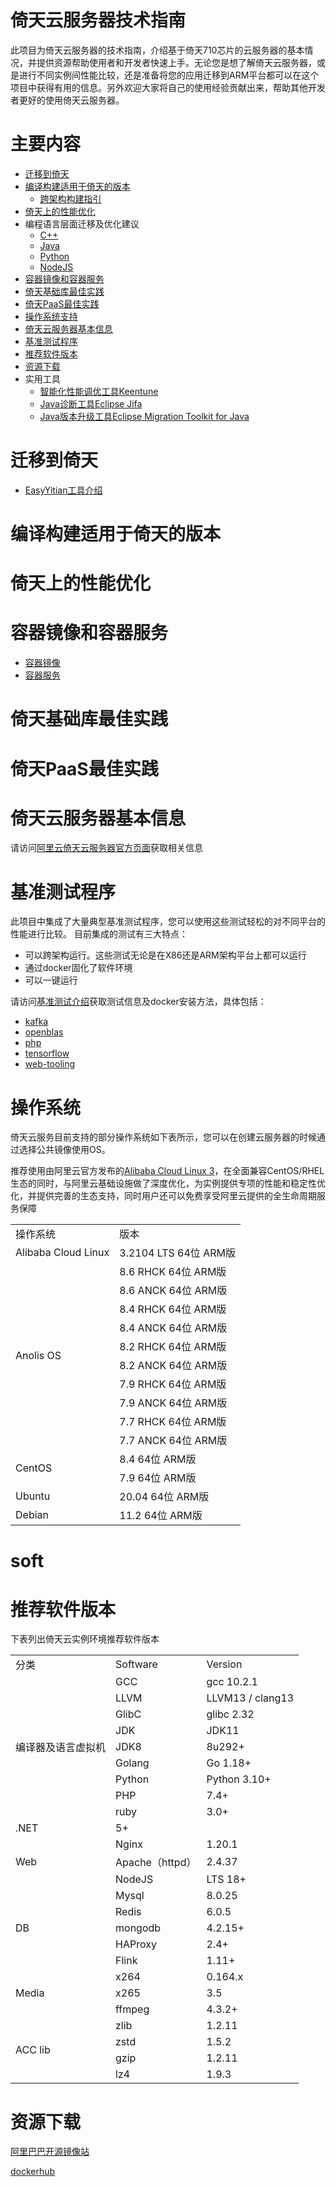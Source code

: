 # 倚天云服务器技术指南

此项目为倚天云服务器的技术指南，介绍基于倚天710芯片的云服务器的基本情况，并提供资源帮助使用者和开发者快速上手。无论您是想了解倚天云服务器，或是进行不同实例间性能比较，还是准备将您的应用迁移到ARM平台都可以在这个项目中获得有用的信息。另外欢迎大家将自己的使用经验贡献出来，帮助其他开发者更好的使用倚天云服务器。

# 主要内容
* [迁移到倚天](#迁移到倚天)
* [编译构建适用于倚天的版本](#编译构建适用于倚天的版本)
   - [跨架构构建指引](CrossCompile.md)
* [倚天上的性能优化](#倚天上的性能优化)
* 编程语言层面迁移及优化建议
   - [C++](Languages/C++.md)
   - [Java](Languages/Java.md)
   - [Python](Languages/Python.md)
   - [NodeJS](Languages/NodeJS.md)
* [容器镜像和容器服务](#容器镜像和容器服务)
* [倚天基础库最佳实践](#倚天基础库最佳实践)
* [倚天PaaS最佳实践](#倚天paas最佳实践)
* [操作系统支持](#操作系统)
* [倚天云服务器基本信息](#倚天云服务器基本信息)
* [基准测试程序](#基准测试程序)
* [推荐软件版本](README.md#推荐软件版本)
* [资源下载](#资源下载)
* 实用工具
   - [智能化性能调优工具Keentune](Keentune.md)
   - [Java诊断工具Eclipse Jifa](Jifa.md)
   - [Java版本升级工具Eclipse Migration Toolkit for Java](EMT4J.md)

# 迁移到倚天
   - [EasyYitian工具介绍](EasyYitian/README.md)
# 编译构建适用于倚天的版本

# 倚天上的性能优化

# 容器镜像和容器服务
   - [容器镜像](ACR/README.md)
   - [容器服务](ACK/README.md)

# 倚天基础库最佳实践

# 倚天PaaS最佳实践

# 倚天云服务器基本信息
请访问[阿里云倚天云服务器官方页面](https://www.aliyun.com/product/ecs/yitian)获取相关信息

# 基准测试程序
此项目中集成了大量典型基准测试程序，您可以使用这些测试轻松的对不同平台的性能进行比较。 目前集成的测试有三大特点：

   - 可以跨架构运行。这些测试无论是在X86还是ARM架构平台上都可以运行
   - 通过docker固化了软件环境
   - 可以一键运行

请访问[基准测试介绍](benchmarks/benchmarks.md)获取测试信息及docker安装方法，具体包括：

   - [kafka](benchmarks/kafka/kafka.md)
   - [openblas](benchmarks/openblas/openblas.md)
   - [php](benchmarks/php/php.md)
   - [tensorflow](benchmarks/tensorflow/tensorflow.md)
   - [web-tooling](benchmarks/web-tooling-benchmark/web-tooling.md)

# 操作系统
倚天云服务目前支持的部分操作系统如下表所示，您可以在创建云服务器的时候通过选择公共镜像使用OS。

推荐使用由阿里云官方发布的[Alibaba Cloud Linux 3](os.md)，在全面兼容CentOS/RHEL生态的同时，与阿里云基础设施做了深度优化，为实例提供专项的性能和稳定性优化，并提供完善的生态支持，同时用户还可以免费享受阿里云提供的全生命周期服务保障

<table>
   <tr>
      <td>操作系统</td>
      <td>版本</td>
   </tr>
   <tr>
      <td>Alibaba Cloud Linux</td>
      <td>3.2104 LTS 64位 ARM版</td>
   </tr>
   <tr>
      <td rowspan="10">Anolis OS</td>
      <td>8.6 RHCK 64位 ARM版</td>
   </tr>
   <tr>
      <td>8.6 ANCK 64位 ARM版</td>
   </tr>
   <tr>
      <td>8.4 RHCK 64位 ARM版</td>
   </tr>
   <tr>
      <td>8.4 ANCK 64位 ARM版</td>
   </tr>
   <tr>
      <td>8.2 RHCK 64位 ARM版</td>
   </tr>
   <tr>
      <td>8.2 ANCK 64位 ARM版</td>
   </tr>
   <tr>
      <td>7.9 RHCK 64位 ARM版</td>
   </tr>
   <tr>
      <td>7.9 ANCK 64位 ARM版</td>
   </tr>
   <tr>
      <td>7.7 RHCK 64位 ARM版</td>
   </tr>
   <tr>
      <td>7.7 ANCK 64位 ARM版</td>
   </tr>
   <tr>
      <td rowspan="2">CentOS</td>
      <td>8.4 64位 ARM版</td>
   </tr>
   <tr>
      <td>7.9 64位 ARM版</td>
   </tr>
   <tr>
      <td>Ubuntu</td>
      <td>20.04 64位 ARM版</td>
   </tr>
   <tr>
      <td>Debian</td>
      <td>11.2 64位 ARM版</td>
   </tr>
</table>


# soft
# 推荐软件版本
下表列出倚天云实例环境推荐软件版本

<table>
   <tr>
      <td>分类</td>
      <td>Software</td>
      <td>Version </td>
   </tr>
   <tr>
      <td rowspan="9">编译器及语言虚拟机</td>
      <td>GCC</td>
      <td>gcc 10.2.1</td>
   </tr>
   <tr>
      <td>LLVM</td>
      <td>LLVM13 / clang13</td>
   </tr>
   <tr>
      <td>GlibC</td>
      <td>glibc 2.32</td>
   </tr>
   <tr>
      <td>JDK</td>
      <td>JDK11</td>
   </tr>
   <tr>
      <td>JDK8</td>
      <td>8u292+</td>
   </tr>
   <tr>
      <td>Golang</td>
      <td>Go 1.18+</td>
   </tr>
   <tr>
      <td>Python</td>
      <td>Python 3.10+</td>
   </tr>
   <tr>
      <td>PHP</td>
      <td>7.4+</td>
   </tr>
   <tr>
      <td>ruby</td>
      <td>3.0+</td>
   </tr>
   <tr>
      <td>.NET</td>
      <td>5+</td>
   </tr>
   <tr>
      <td rowspan="3">Web</td>
      <td>Nginx</td>
      <td>1.20.1</td>
   </tr>
   <tr>
      <td>Apache（httpd）</td>
      <td>2.4.37</td>
   </tr>
   <tr>
      <td>NodeJS</td>
      <td>LTS 18+</td>
   </tr>
   <tr>
      <td rowspan="5">DB</td>
      <td>Mysql</td>
      <td>8.0.25</td>
   </tr>
   <tr>
      <td>Redis</td>
      <td>6.0.5</td>
   </tr>
   <tr>
      <td>mongodb</td>
      <td>4.2.15+</td>
   </tr>
   <tr>
      <td>HAProxy</td>
      <td>2.4+</td>
   </tr>
   <tr>
      <td>Flink</td>
      <td>1.11+</td>
   </tr>
   <tr>
      <td rowspan="3">Media</td>
      <td>x264</td>
      <td>0.164.x</td>
   </tr>
   <tr>
      <td>x265</td>
      <td>3.5</td>
   </tr>
   <tr>
      <td>ffmpeg</td>
      <td>4.3.2+</td>
   </tr>
   <tr>
      <td rowspan="4">ACC lib</td>
      <td>zlib</td>
      <td>1.2.11</td>
   </tr>
   <tr>
      <td>zstd</td>
      <td>1.5.2</td>
   </tr>
   <tr>
      <td>gzip</td>
      <td>1.2.11</td>
   </tr>
   <tr>
      <td>lz4</td>
      <td>1.9.3</td>
   </tr>
</table>

# 资源下载
[阿里巴巴开源镜像站](https://developer.aliyun.com/packageSearch?word=)

[dockerhub](https://hub.docker.com/search)


